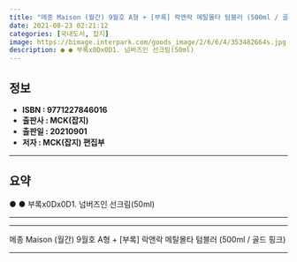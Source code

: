 ```yaml
---
title: "메종 Maison (월간) 9월호 A형 + [부록] 락앤락 메탈몰타 텀블러 (500ml / 골드 핑크)"
date: 2021-08-23 02:21:12
categories: [국내도서, 잡지]
image: https://bimage.interpark.com/goods_image/2/6/6/4/353482664s.jpg
description: ● ● 부록x0Dx0D1. 넘버즈인 선크림(50ml)
---
```


## **정보**

- **ISBN : 9771227846016**
- **출판사 : MCK(잡지)**
- **출판일 : 20210901**
- **저자 : MCK(잡지) 편집부**

------



## **요약**

●  ●  부록x0Dx0D1. 넘버즈인 선크림(50ml)

------



------


메종 Maison (월간) 9월호 A형 + [부록] 락앤락 메탈몰타 텀블러 (500ml / 골드 핑크) 

------


